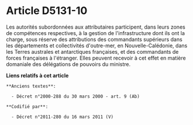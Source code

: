 # Article D5131-10

Les autorités subordonnées aux attributaires participent, dans leurs zones de compétences respectives, à la gestion de
l'infrastructure dont ils ont la charge, sous réserve des attributions des commandants supérieurs dans les départements et
collectivités d'outre-mer, en Nouvelle-Calédonie, dans les Terres australes et antarctiques françaises, et des commandants de
forces françaises à l'étranger. Elles peuvent recevoir à cet effet en matière domaniale des délégations de pouvoirs du
ministre.

**Liens relatifs à cet article**

	**Anciens textes**:

	  - Décret n°2000-288 du 30 mars 2000 - art. 9 (Ab)

	**Codifié par**:

	  - Décret n°2011-280 du 16 mars 2011 (V)
